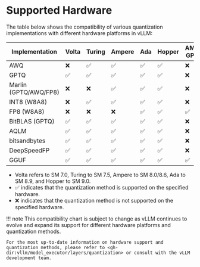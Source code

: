 # Supported Hardware

The table below shows the compatibility of various quantization implementations with different hardware platforms in vLLM:

| Implementation        | Volta   | Turing   | Ampere   | Ada   | Hopper   | AMD GPU   | Intel GPU   | x86 CPU   | AWS Neuron   | Google TPU   |
|-----------------------|---------|----------|----------|-------|----------|-----------|-------------|-----------|------------------|--------------|
| AWQ                   | ❌       | ✅︎       | ✅︎       | ✅︎    | ✅︎       | ❌         | ✅︎          | ✅︎        | ❌                | ❌            |
| GPTQ                  | ✅︎      | ✅︎       | ✅︎       | ✅︎    | ✅︎       | ❌         | ✅︎          | ✅︎        | ❌                | ❌            |
| Marlin (GPTQ/AWQ/FP8) | ❌       | ❌        | ✅︎       | ✅︎    | ✅︎       | ❌         | ❌           | ❌         | ❌                | ❌            |
| INT8 (W8A8)           | ❌       | ✅︎       | ✅︎       | ✅︎    | ✅︎       | ❌         | ❌           | ✅︎        | ✅︎                | ✅︎           |
| FP8 (W8A8)            | ❌       | ❌        | ❌        | ✅︎    | ✅︎       | ✅︎        | ❌           | ❌         | ✅︎                | ❌            |
| BitBLAS (GPTQ)        | ✅︎      | ✅︎       | ✅︎       | ✅︎    | ✅︎       | ❌         | ❌           | ❌         | ❌                | ❌            |
| AQLM                  | ✅︎      | ✅︎       | ✅︎       | ✅︎    | ✅︎       | ❌         | ❌           | ❌         | ❌                | ❌            |
| bitsandbytes          | ✅︎      | ✅︎       | ✅︎       | ✅︎    | ✅︎       | ❌         | ❌           | ❌         | ❌                | ❌            |
| DeepSpeedFP           | ✅︎      | ✅︎       | ✅︎       | ✅︎    | ✅︎       | ❌         | ❌           | ❌         | ❌                | ❌            |
| GGUF                  | ✅︎      | ✅︎       | ✅︎       | ✅︎    | ✅︎       | ✅︎        | ❌           | ❌         | ❌                | ❌            |

- Volta refers to SM 7.0, Turing to SM 7.5, Ampere to SM 8.0/8.6, Ada to SM 8.9, and Hopper to SM 9.0.
- ✅︎ indicates that the quantization method is supported on the specified hardware.
- ❌ indicates that the quantization method is not supported on the specified hardware.

!!! note
    This compatibility chart is subject to change as vLLM continues to evolve and expand its support for different hardware platforms and quantization methods.

    For the most up-to-date information on hardware support and quantization methods, please refer to <gh-dir:vllm/model_executor/layers/quantization> or consult with the vLLM development team.
